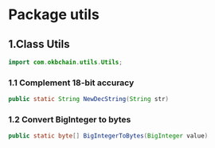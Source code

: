 # Package utils

## 1.Class Utils

```java
import com.okbchain.utils.Utils;
```

### 1.1 Complement 18-bit accuracy

```java
public static String NewDecString(String str)
```

### 1.2 Convert BigInteger to bytes

```java
public static byte[] BigIntegerToBytes(BigInteger value)
```